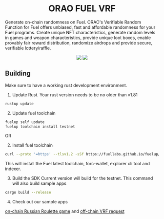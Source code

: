 <h1 align="center">
  ORAO FUEL VRF
</h1>

<p>
  Generate on-chain randomness on Fuel. ORAO's Verifiable Random Function for Fuel offers unbiased, fast and affordable randomness for your Fuel programs. Create unique NFT characteristics, generate random levels in games and weapon characteristics, provide unique loot boxes, enable provably fair reward distribution, randomize airdrops and provide secure, verifiable lottery/raffle.
</p>
<p align="center">
  <a href="https://www.npmjs.com/package/@orao-network/fuel-vrf"><img src="https://img.shields.io/npm/v/%40orao-network%2Ffuel-vrf?logo=fueler&logoColor=white&color=blue" /></a> 
  <a href="https://crates.io/crates/orao-fuel-vrf"><img src="https://img.shields.io/crates/v/orao-fuel-vrf?logo=codeium&color=%2308B1AB" /></a>
</p>

## Building

Make sure to have a working rust development environment.

1. Update Rust. Your rust version needs to be no older than v1.81

```sh
rustup update
```

2. Update fuel toolchain

```sh
fuelup self update
fuelup toolchain install testnet
```

OR

2. Install fuel toolchain

```sh
curl --proto '=https' --tlsv1.2 -sSf https://fuellabs.github.io/fuelup/fuelup-init.sh | sh
```

This will install the Fuel latest toolchain, forc-wallet, explorer cli tool and indexer.

3. Build the SDK
   Current version will build for the testnet.
   This command will also build sample apps

```sh
cargo build --release
```

4. Check out our sample apps

[on-chain Russian Roulette game](https://github.com/orao-network/fuel-vrf/tree/master/rust/examples/call) and
[off-chain VRF request](https://github.com/orao-network/fuel-vrf/tree/master/rust/examples/off-chain)

